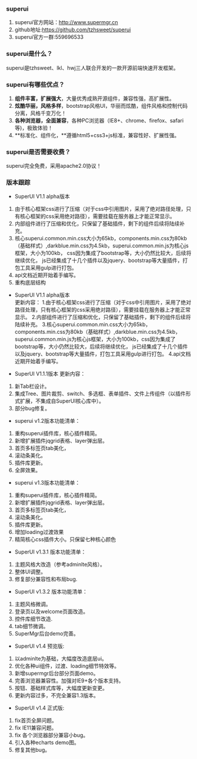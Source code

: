 ### superui
1. superui官方网站：http://www.supermgr.cn
2. github地址:https://github.com/tzhsweet/superui
3. superui官方一群:559696533

### superui是什么？
superui是tzhsweet、lkl、hwj三人联合开发的一款开源前端快速开发框架。
### superui有哪些优点？
1. **组件丰富，扩展强大**，大量优秀成熟开源组件，兼容性强，高扩展性。
2. **炫酷华丽，风格多样**，bootstrap风格UI，华丽而炫酷，组件风格和控制代码分离，风格千变万化！ 
3. **各种浏览器，全面兼容**，各种PC浏览器（IE8+、chrome、firefox、safari等)，极致体验！
4. **标准化、组件化，**遵循html5+css3+js标准，兼容性好、扩展性强。

### superui是否需要收费？
superui完全免费，采用apache2.0协议！

### 版本跟踪
- SuperUI V1.1 alpha版本
1. 由于核心框架css进行了压缩（对于css中引用图片，采用了绝对路径处理，只有核心框架的css采用绝对路径），需要挂载在服务器上才能正常显示。
2. 内部组件进行了压缩和优化，只保留了基础插件，剩下的组件后续将陆续补充。
3. 核心superui.common.min.css大小为65kb，components.min.css为80kb（基础样式）,darkblue.min.css为4.5kb，superui.common.min.js为核心js框架，大小为100kb，
    css因为集成了bootstrap等，大小仍然比较大，后续将继续优化， js已经集成了十几个插件以及jquery、bootstrap等大量插件，打包工具采用gulp进行打包。
4. api文档近期开始着手编写。
5. 重构底层结构
- SuperUI V1.1 alpha版本  
更新内容：
 1.由于核心框架css进行了压缩（对于css中引用图片，采用了绝对路径处理，只有核心框架的css采用绝对路径），需要挂载在服务器上才能正常显示。
 2.内部组件进行了压缩和优化，只保留了基础插件，剩下的组件后续将陆续补充。
 3.核心superui.common.min.css大小为65kb，components.min.css为80kb（基础样式）,darkblue.min.css为4.5kb，superui.common.min.js为核心js框架，大小为100kb，css因为集成了bootstrap等，大小仍然比较大，后续将继续优化， js已经集成了十几个插件以及jquery、bootstrap等大量插件，打包工具采用gulp进行打包。
 4.api文档近期开始着手编写。

- SuperUI V1.1.1版本
更新内容：
 1. 新Tab栏设计。
 2. 集成Tree、图片裁剪、switch、多选框、表单插件、文件上传组件（以插件形式扩展，不集成自SuperUI核心库中）。
 3. 部分bug修复。 

- superui v1.2版本功能清单： 
 1. 重构superui插件库，核心插件精简。
 2. 新增扩展插件jqgrid表格、layer弹出层。
 3. 首页多标签页tab美化，
 4. 滚动条美化。
 5. 插件库更新。
 6. 全屏效果。

- superui v1.3版本功能清单：
 1. 重构superui插件库，核心插件精简。
 2. 新增扩展插件jqgrid表格、layer弹出层。
 3. 首页多标签页tab美化，
 4. 滚动条美化。
 5. 插件库更新。
 6. 增加loading过渡效果
 7. 精简核心css插件大小。只保留七种核心颜色




- SuperUI v1.3.1 版本功能清单：
 1. 主题风格大改造（参考adminlte风格）。
 2. 整体UI调整。
 3. 修复部分兼容性和布局bug.
 
- SuperUI v1.3.2 版本功能清单：
 1. 主题风格微调。
 2. 登录页以及welcome页面改造。
 3. 控件库细节改造.
 4. tab细节微调。
 5. SuperMgr后台demo完善。
 
- SuperUI v1.4 预览版:
 1. 以adminlte为基础，大幅度改造底层ui。
 2. 优化各种ui组件，过渡、loading细节特效等。
 3. 新增supermgr后台部分页面demo。
 4. 完善浏览器兼容性。加强对IE9+各个版本支持。
 5. 按钮、基础样式库等，大幅度更新变更。
 6. 更新内容过多，不完全兼容1.3版本。
 
 - SuperUI v1.4 正式版:
 1. fix首页全屏问题。
 2. fix IE11兼容问题。
 3. fix 各个浏览器部分兼容小bug。
 4. 引入各种echarts demo图。
 5. 修复其他bug。
 